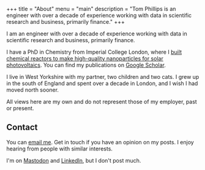 +++
title = "About"
menu = "main"
description = "Tom Phillips is an engineer with over a decade of experience working with data in scientific research and business, primarily finance."
+++

I am an engineer with over a decade of experience working with data in scientific research and business, primarily finance.

I have a PhD in Chemistry from Imperial College London, where I [built chemical reactors to make high-quality nanoparticles for solar photovoltaics](http://hdl.handle.net/10044/1/64907). You can find my publications on [Google Scholar](https://scholar.google.com/citations?hl=en&user=8BSQ__QAAAAJ).

I live in West Yorkshire with my partner, two children and two cats. I grew up in the south of England and spent over a decade in London, and I wish I had moved north sooner.

All views here are my own and do not represent those of my employer, past or present.

## Contact

You can [email me](mailto:tom@tomwphillips.co.uk). Get in touch if you have an opinion on my posts. I enjoy hearing from people with similar interests.

I'm on [Mastodon](https://hachyderm.io/@twp) and [LinkedIn](https://www.linkedin.com/in/tomwphillips/), but I don't post much.